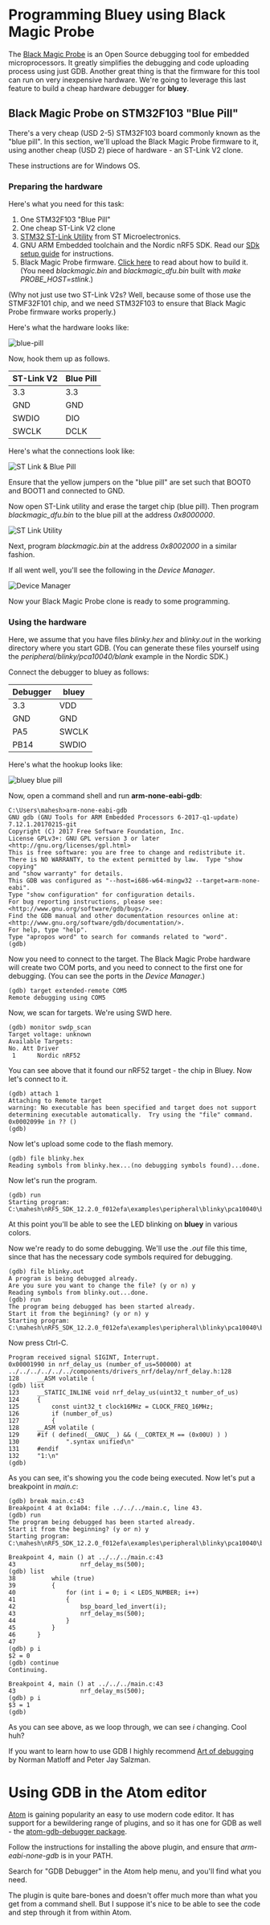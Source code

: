 # Programming Bluey using Black Magic Probe

The [Black Magic Probe][1] is an Open Source debugging tool for
embedded microprocessors. It greatly simplifies the debugging and code
uploading process using just GDB. Another great thing is that the firmware
for this tool can run on very inexpensive hardware. We're going to leverage this
last feature to build a cheap hardware debugger for **bluey**.

## Black Magic Probe on STM32F103 "Blue Pill"

There's a very cheap (USD 2-5) STM32F103 board commonly known as the
"blue pill". In this section, we'll upload the Black Magic Probe firmware to it,
using another cheap (USD 2) piece of hardware - an ST-Link V2 clone.

These instructions are for Windows OS.

### Preparing the hardware

Here's what you need for this task:

1. One STM32F103 "Blue Pill"
2. One cheap ST-Link V2 clone
3. [STM32 ST-Link Utility][2] from ST Microelectronics.
4. GNU ARM Embedded toolchain and the Nordic nRF5 SDK. Read
our [SDk setup guide](nrf5-sdk-setup.md) for instructions.
5. Black Magic Probe firmware. [Click here][6] to read about how
to build it. (You need *blackmagic.bin* and *blackmagic_dfu.bin* built
with *make PROBE_HOST=stlink*.)

(Why not just use two ST-Link V2s? Well, because some of those use the STMF32F101
chip, and we need STM32F103 to ensure that Black Magic Probe firmware
works properly.)

Here's what the hardware looks like:

![blue-pill](images/bp-st.jpg)

Now, hook them up as follows.

| ST-Link V2 | Blue Pill |
|----------|-------|
| 3.3 | 3.3|
| GND | GND|
| SWDIO | DIO|
| SWCLK | DCLK|

Here's what the connections look like:

![ST Link & Blue Pill](images/stlink-bp.jpg)

Ensure that the yellow jumpers on the "blue pill" are set such that BOOT0 and
BOOT1 and connected to GND.

Now open ST-Link utility and erase the target chip (blue pill). Then program *blackmagic_dfu.bin* to the blue pill at the address *0x8000000*.

![ST Link Utility](images/stlink-util.png)

Next, program *blackmagic.bin* at the address *0x8002000* in a similar fashion.

If all went well, you'll see the following in the *Device Manager*.

![Device Manager](images/dm.png)

Now your Black Magic Probe clone is ready to some programming.

### Using the hardware

Here, we assume that you have files *blinky.hex* and *blinky.out* in the working
directory where you start GDB. (You can generate these files yourself using the
  *peripheral/blinky/pca10040/blank* example in the Nordic SDK.)

Connect the debugger to bluey as follows:

| Debugger | bluey |
|----------|-------|
| 3.3 | VDD|
| GND | GND|
| PA5 | SWCLK|
| PB14 | SWDIO|

Here's what the hookup looks like:

![bluey blue pill](images/bluey-debug.jpg)

Now, open a command shell and run **arm-none-eabi-gdb**:

```
C:\Users\mahesh>arm-none-eabi-gdb
GNU gdb (GNU Tools for ARM Embedded Processors 6-2017-q1-update) 7.12.1.20170215-git
Copyright (C) 2017 Free Software Foundation, Inc.
License GPLv3+: GNU GPL version 3 or later <http://gnu.org/licenses/gpl.html>
This is free software: you are free to change and redistribute it.
There is NO WARRANTY, to the extent permitted by law.  Type "show copying"
and "show warranty" for details.
This GDB was configured as "--host=i686-w64-mingw32 --target=arm-none-eabi".
Type "show configuration" for configuration details.
For bug reporting instructions, please see:
<http://www.gnu.org/software/gdb/bugs/>.
Find the GDB manual and other documentation resources online at:
<http://www.gnu.org/software/gdb/documentation/>.
For help, type "help".
Type "apropos word" to search for commands related to "word".
(gdb)
```

Now you need to connect to the target. The Black Magic Probe hardware will
create two COM ports, and you need to connect to the first one for debugging.
(You can see the ports in the *Device Manager*.)


```
(gdb) target extended-remote COM5
Remote debugging using COM5
```

Now, we scan for targets. We're using SWD here.

```
(gdb) monitor swdp_scan
Target voltage: unknown
Available Targets:
No. Att Driver
 1      Nordic nRF52
```

You can see above that it found our nRF52 target - the chip in Bluey. Now
let's connect to it.

```
(gdb) attach 1
Attaching to Remote target
warning: No executable has been specified and target does not support
determining executable automatically.  Try using the "file" command.
0x0002099e in ?? ()
(gdb)
```

Now let's upload some code to the flash memory.

```
(gdb) file blinky.hex
Reading symbols from blinky.hex...(no debugging symbols found)...done.
```

Now let's run the program.

```
(gdb) run
Starting program: C:\mahesh\nRF5_SDK_12.2.0_f012efa\examples\peripheral\blinky\pca10040\blank\armgcc\_build\blinky.hex
```
At this point you'll be able to see the LED blinking on **bluey** in various colors.

Now we're ready to do some debugging. We'll use the *.out* file this time, since that has
the necessary code symbols required for debugging.

```
(gdb) file blinky.out
A program is being debugged already.
Are you sure you want to change the file? (y or n) y
Reading symbols from blinky.out...done.
(gdb) run
The program being debugged has been started already.
Start it from the beginning? (y or n) y
Starting program: C:\mahesh\nRF5_SDK_12.2.0_f012efa\examples\peripheral\blinky\pca10040\blank\armgcc\_build\blinky.out
```

Now press Ctrl-C.

```
Program received signal SIGINT, Interrupt.
0x00001990 in nrf_delay_us (number_of_us=500000) at ../../../../../../components/drivers_nrf/delay/nrf_delay.h:128
128     __ASM volatile (
(gdb) list
123     __STATIC_INLINE void nrf_delay_us(uint32_t number_of_us)
124     {
125         const uint32_t clock16MHz = CLOCK_FREQ_16MHz;
126         if (number_of_us)
127         {
128     __ASM volatile (
129     #if ( defined(__GNUC__) && (__CORTEX_M == (0x00U) ) )
130             ".syntax unified\n"
131     #endif
132     "1:\n"
(gdb)
```

As you can see, it's showing you the code being executed. Now let's put a breakpoint in
*main.c*:

```
(gdb) break main.c:43
Breakpoint 4 at 0x1a04: file ../../../main.c, line 43.
(gdb) run
The program being debugged has been started already.
Start it from the beginning? (y or n) y
Starting program: C:\mahesh\nRF5_SDK_12.2.0_f012efa\examples\peripheral\blinky\pca10040\blank\armgcc\_build\blinky.out

Breakpoint 4, main () at ../../../main.c:43
43                  nrf_delay_ms(500);
(gdb) list
38          while (true)
39          {
40              for (int i = 0; i < LEDS_NUMBER; i++)
41              {
42                  bsp_board_led_invert(i);
43                  nrf_delay_ms(500);
44              }
45          }
46      }
47
(gdb) p i
$2 = 0
(gdb) continue
Continuing.

Breakpoint 4, main () at ../../../main.c:43
43                  nrf_delay_ms(500);
(gdb) p i
$3 = 1
(gdb)
```

As you can see above, as we loop through, we can see *i* changing. Cool huh?

If you want to learn how to use GDB I highly recommend [Art of debugging][5] by
Norman Matloff and Peter Jay Salzman.


# Using GDB in the Atom editor

[Atom][3] is gaining popularity an easy to use modern code editor. It has support for a
bewildering range of plugins, and so it has one for GDB as well - the [atom-gdb-debugger package][4].

Follow the instructions for installing the above plugin, and ensure that *arm-eabi-none-gdb* is in your PATH.

Search for "GDB Debugger" in the Atom help menu, and you'll find what you need.

The plugin is quite bare-bones and doesn't offer much more than what you get from a
command shell. But I suppose it's nice to be able to see the code and step through it from
within Atom.

[1]: https://github.com/blacksphere/blackmagic/wiki
[2]: http://www.st.com/en/embedded-software/stsw-link004.html
[3]: https://atom.io/
[4]: https://atom.io/packages/atom-gdb-debugger
[5]: https://www.nostarch.com/debugging.htm
[6]: https://github.com/blacksphere/blackmagic/wiki/Hacking
